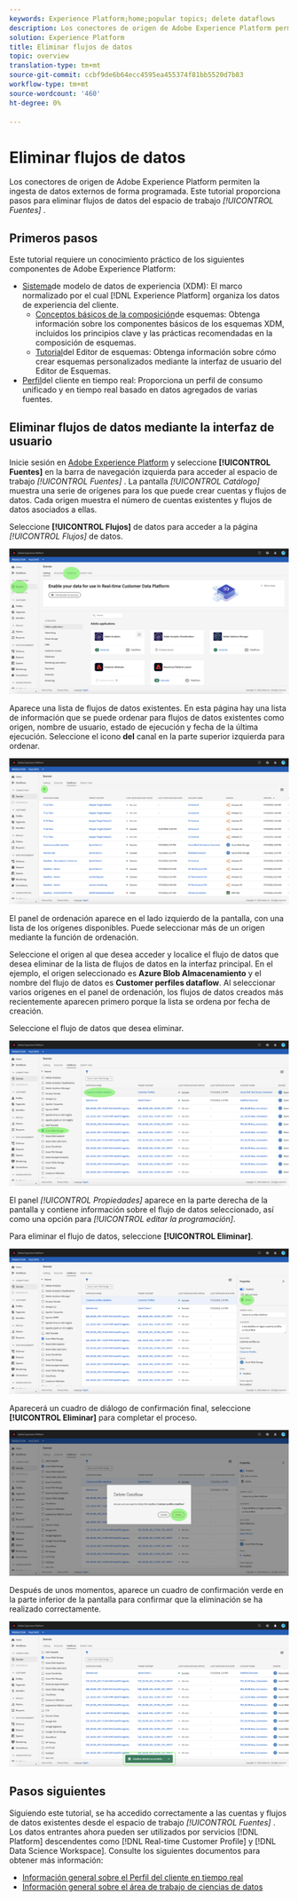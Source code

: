 ```yaml
---
keywords: Experience Platform;home;popular topics; delete dataflows
description: Los conectores de origen de Adobe Experience Platform permiten la ingesta de datos externos de forma programada. Este tutorial proporciona pasos para eliminar flujos de datos del espacio de trabajo Fuentes.
solution: Experience Platform
title: Eliminar flujos de datos
topic: overview
translation-type: tm+mt
source-git-commit: ccbf9de6b64ecc4595ea455374f81bb5520d7b83
workflow-type: tm+mt
source-wordcount: '460'
ht-degree: 0%

---
```



# Eliminar flujos de datos

Los conectores de origen de Adobe Experience Platform permiten la ingesta de datos externos de forma programada. Este tutorial proporciona pasos para eliminar flujos de datos del espacio de trabajo *[!UICONTROL Fuentes]* .

## Primeros pasos

Este tutorial requiere un conocimiento práctico de los siguientes componentes de Adobe Experience Platform:

- [Sistema](../../../xdm/home.md)de modelo de datos de experiencia (XDM): El marco normalizado por el cual [!DNL Experience Platform] organiza los datos de experiencia del cliente.
   - [Conceptos básicos de la composición](../../../xdm/schema/composition.md)de esquemas: Obtenga información sobre los componentes básicos de los esquemas XDM, incluidos los principios clave y las prácticas recomendadas en la composición de esquemas.
   - [Tutorial](../../../xdm/tutorials/create-schema-ui.md)del Editor de esquemas: Obtenga información sobre cómo crear esquemas personalizados mediante la interfaz de usuario del Editor de Esquemas.
- [Perfil](../../../profile/home.md)del cliente en tiempo real: Proporciona un perfil de consumo unificado y en tiempo real basado en datos agregados de varias fuentes.

## Eliminar flujos de datos mediante la interfaz de usuario

Inicie sesión en [Adobe Experience Platform](https://platform.adobe.com) y seleccione **[!UICONTROL Fuentes]** en la barra de navegación izquierda para acceder al espacio de trabajo *[!UICONTROL Fuentes]* . La pantalla *[!UICONTROL Catálogo]* muestra una serie de orígenes para los que puede crear cuentas y flujos de datos. Cada origen muestra el número de cuentas existentes y flujos de datos asociados a ellas.

Seleccione **[!UICONTROL Flujos]** de datos para acceder a la página *[!UICONTROL Flujos]* de datos.

![dataset-flow-actividad](../../images/tutorials/delete/dataflows.png)

Aparece una lista de flujos de datos existentes. En esta página hay una lista de información que se puede ordenar para flujos de datos existentes como origen, nombre de usuario, estado de ejecución y fecha de la última ejecución. Seleccione el icono **del** canal en la parte superior izquierda para ordenar.

![lista de flujos de datos](../../images/tutorials/delete/dataflows-list.png)

El panel de ordenación aparece en el lado izquierdo de la pantalla, con una lista de los orígenes disponibles.
Puede seleccionar más de un origen mediante la función de ordenación.

Seleccione el origen al que desea acceder y localice el flujo de datos que desea eliminar de la lista de flujos de datos en la interfaz principal. En el ejemplo, el origen seleccionado es **Azure Blob Almacenamiento** y el nombre del flujo de datos es **Customer perfiles dataflow**. Al seleccionar varios orígenes en el panel de ordenación, los flujos de datos creados más recientemente aparecen primero porque la lista se ordena por fecha de creación.

Seleccione el flujo de datos que desea eliminar.

![dataflows-sort](../../images/tutorials/delete/dataflows-sort.png)

El panel *[!UICONTROL Propiedades]* aparece en la parte derecha de la pantalla y contiene información sobre el flujo de datos seleccionado, así como una opción para *[!UICONTROL editar la programación]*.

Para eliminar el flujo de datos, seleccione **[!UICONTROL Eliminar]**.

![dataflows-sort](../../images/tutorials/delete/dataflows-properties.png)

Aparecerá un cuadro de diálogo de confirmación final, seleccione **[!UICONTROL Eliminar]** para completar el proceso.

![delete](../../images/tutorials/delete/delete.png)

Después de unos momentos, aparece un cuadro de confirmación verde en la parte inferior de la pantalla para confirmar que la eliminación se ha realizado correctamente.

![confirmado](../../images/tutorials/delete/confirmed.png)

## Pasos siguientes

Siguiendo este tutorial, se ha accedido correctamente a las cuentas y flujos de datos existentes desde el espacio de trabajo *[!UICONTROL Fuentes]* . Los datos entrantes ahora pueden ser utilizados por servicios [!DNL Platform] descendentes como [!DNL Real-time Customer Profile] y [!DNL Data Science Workspace]. Consulte los siguientes documentos para obtener más información:

- [Información general sobre el Perfil del cliente en tiempo real](../../../profile/home.md)
- [Información general sobre el área de trabajo de ciencias de datos](../../../data-science-workspace/home.md)